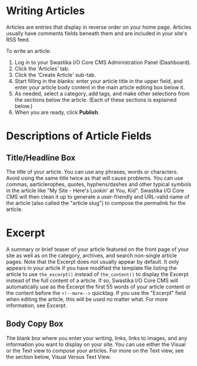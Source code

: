 # Writing Articles

Articles are entries that display in reverse order on your home page. Articles usually have comments fields beneath them and are included in your site's RSS feed.

To write an article:

1. Log in to your Swastika I/O Core CMS Administration Panel (Dashboard).
2. Click the 'Articles' tab.
3. Click the 'Create Article' sub-tab.
4. Start filling in the blanks: enter your article title in the upper field, and enter your article body content in the main article editing box below it.
5. As needed, select a category, add tags, and make other selections from the sections below the article. (Each of these sections is explained below.)
6. When you are ready, click **Publish**.

# Descriptions of Article Fields

## Title/Headline Box
The title of your article. You can use any phrases, words or characters. Avoid using the same title twice as that will cause problems. You can use commas, aarticlerophes, quotes, hyphens/dashes and other typical symbols in the article like "My Site - Here's Lookin' at You, Kid". Swastika I/O Core CMS will then clean it up to generate a user-friendly and URL-valid name of the article (also called the "article slug") to compose the permalink for the article.

# Excerpt 
A summary or brief teaser of your article featured on the front page of your site as well as on the category, archives, and search non-single article pages. Note that the Excerpt does not usually appear by default. It only appears in your article if you have modified the template file listing the article to use `the_excerpt()` instead of `the_content()` to display the Excerpt instead of the full content of a article. If so, Swastika I/O Core CMS will automatically use as the Excerpt the first 55 words of your article content or the content before the `<!--more-->` quicktag. If you use the "Excerpt" field when editing the article, this will be used no matter what. For more information, see Excerpt.

## Body Copy Box
The blank box where you enter your writing, links, links to images, and any information you want to display on your site. You can use either the Visual or the Text view to compose your articles. For more on the Text view, see the section below, Visual Versus Text View.